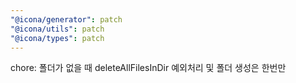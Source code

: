 ```yaml
---
"@icona/generator": patch
"@icona/utils": patch
"@icona/types": patch
---
```


chore: 폴더가 없을 때 deleteAllFilesInDir 예외처리 및 폴더 생성은 한번만
